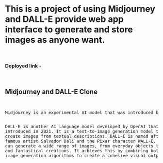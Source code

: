 # This is a project of using Midjourney and DALL-E provide web app interface to generate and store images as anyone want.
<br>
<h3>Deployed link - </h3>
<br>
<h2>Midjourney and DALL-E Clone</h2>
<br>
<pre>
Midjourney is an experimental AI model that was introduced by OpenAI in 2022. It is a generative language model that is trained on a large corpus of text data and can generate coherent and contextually relevant text in response to a given prompt. What makes Midjourney unique is that it is designed to generate text that goes beyond simple responses and instead generates entire narratives that can be engaging and entertaining.

DALL-E is another AI language model developed by OpenAI that was introduced in 2021. It is a text-to-image generation model that can create images from textual descriptions. DALL-E is named after the famous artist Salvador Dali and the Pixar character WALL-E. The model can generate a wide range of images, from everyday objects to surreal and fantastical creations. It achieves this by combining both text and image generation algorithms to create a cohesive visual output.
</pre>
